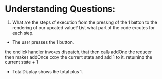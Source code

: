 # Understanding Questions:
1. What are the steps of execution from the pressing of the 1 button to the rendering of our updated value? List what part of the code excutes for each step.
* The user presses the 1 button.

the onclick handler invokes dispatch, that then calls addOne
the reducer then makes addOnce copy the current state and add 1 to it, returning the current state + 1

* TotalDisplay shows the total plus 1.
